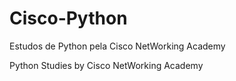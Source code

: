 # Cisco-Python
Estudos de Python pela Cisco NetWorking Academy

Python Studies by Cisco NetWorking Academy
